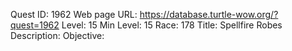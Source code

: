 Quest ID: 1962
Web page URL: https://database.turtle-wow.org/?quest=1962
Level: 15
Min Level: 15
Race: 178
Title: Spellfire Robes
Description: 
Objective: 
